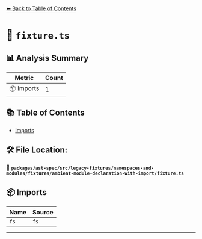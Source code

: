 [⬅️ Back to Table of Contents](../../../../../../../index.md)

# 📄 `fixture.ts`

## 📊 Analysis Summary

| Metric | Count |
|--------|-------|
| 📦 Imports | 1 |

## 📚 Table of Contents

- [Imports](#imports)

## 🛠️ File Location:
📂 **`packages/ast-spec/src/legacy-fixtures/namespaces-and-modules/fixtures/ambient-module-declaration-with-import/fixture.ts`**

## 📦 Imports

| Name | Source |
|------|--------|
| `fs` | `fs` |


---